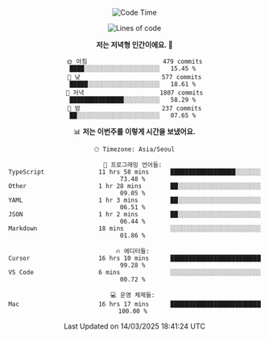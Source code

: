 <div align='center'>
 
<!--START_SECTION:waka-->
![Code Time](http://img.shields.io/badge/Code%20Time-4%2C203%20hrs%2059%20mins-blue)

![Lines of code](https://img.shields.io/badge/%EC%A0%80%EB%8A%94%20%EC%97%AC%ED%83%9C%EA%B9%8C%EC%A7%80%20-1.6%20million%20%EC%A4%84%EC%9D%98%20%EC%BD%94%EB%93%9C%EB%A5%BC%20%EC%9E%91%EC%84%B1%ED%96%88%EC%96%B4%EC%9A%94.-blue)

**저는 저녁형 인간이에요. 🦉** 

```text
🌞 아침                     479 commits         ████░░░░░░░░░░░░░░░░░░░░░   15.45 % 
🌆 낮　                     577 commits         █████░░░░░░░░░░░░░░░░░░░░   18.61 % 
🌃 저녁                     1807 commits        ███████████████░░░░░░░░░░   58.29 % 
🌙 밤　                     237 commits         ██░░░░░░░░░░░░░░░░░░░░░░░   07.65 % 
```


📊 **저는 이번주를 이렇게 시간을 보냈어요.** 

```text
🕑︎ Timezone: Asia/Seoul

💬 프로그래밍 언어들: 
TypeScript               11 hrs 58 mins      ██████████████████░░░░░░░   73.48 % 
Other                    1 hr 28 mins        ██░░░░░░░░░░░░░░░░░░░░░░░   09.05 % 
YAML                     1 hr 3 mins         ██░░░░░░░░░░░░░░░░░░░░░░░   06.51 % 
JSON                     1 hr 2 mins         ██░░░░░░░░░░░░░░░░░░░░░░░   06.44 % 
Markdown                 18 mins             ░░░░░░░░░░░░░░░░░░░░░░░░░   01.86 % 

🔥 에디터들: 
Cursor                   16 hrs 10 mins      █████████████████████████   99.28 % 
VS Code                  6 mins              ░░░░░░░░░░░░░░░░░░░░░░░░░   00.72 % 

💻 운영 체제들: 
Mac                      16 hrs 17 mins      █████████████████████████   100.00 % 
```


 Last Updated on 14/03/2025 18:41:24 UTC
<!--END_SECTION:waka-->
 </div>
<!---
Emewjin/Emewjin is a ✨ special ✨ repository because its `README.md` (this file) appears on your GitHub profile.
You can click the Preview link to take a look at your changes.
--->

